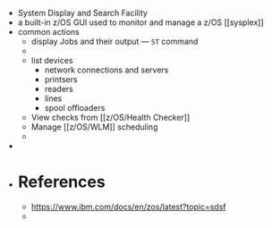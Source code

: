 - System Display and Search Facility
- a built-in z/OS GUI used to monitor and manage a z/OS [[sysplex]]
- common actions
	- display Jobs and their output — `ST` command
	-
	- list devices
		- network connections and servers
		- printsers
		- readers
		- lines
		- spool offloaders
	- View checks from [[z/OS/Health Checker]]
	- Manage [[z/OS/WLM]] scheduling
	-
-
- # References
	- https://www.ibm.com/docs/en/zos/latest?topic=sdsf
	-
